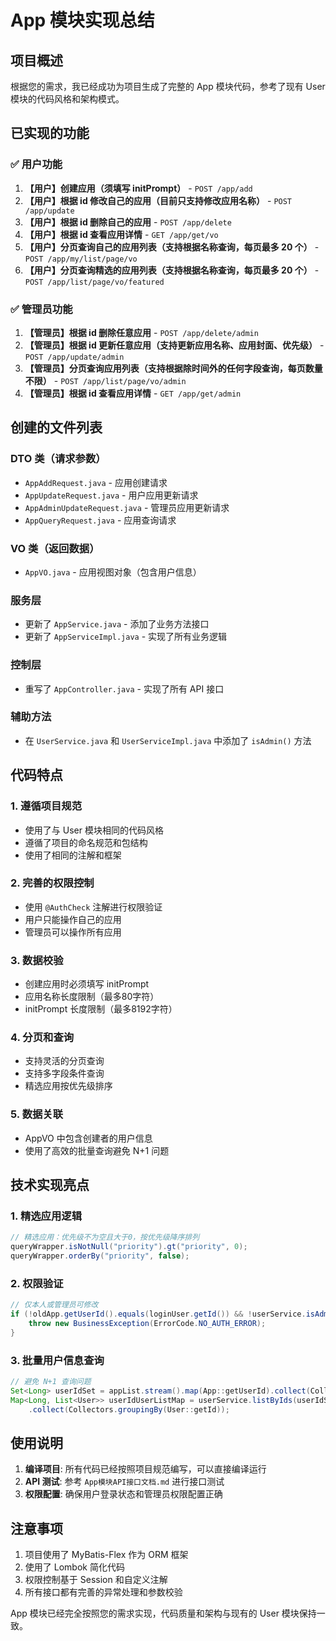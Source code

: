 # App 模块实现总结

## 项目概述

根据您的需求，我已经成功为项目生成了完整的 App 模块代码，参考了现有 User 模块的代码风格和架构模式。

## 已实现的功能

### ✅ 用户功能
1. **【用户】创建应用（须填写 initPrompt）** - `POST /app/add`
2. **【用户】根据 id 修改自己的应用（目前只支持修改应用名称）** - `POST /app/update`
3. **【用户】根据 id 删除自己的应用** - `POST /app/delete`
4. **【用户】根据 id 查看应用详情** - `GET /app/get/vo`
5. **【用户】分页查询自己的应用列表（支持根据名称查询，每页最多 20 个）** - `POST /app/my/list/page/vo`
6. **【用户】分页查询精选的应用列表（支持根据名称查询，每页最多 20 个）** - `POST /app/list/page/vo/featured`

### ✅ 管理员功能
1. **【管理员】根据 id 删除任意应用** - `POST /app/delete/admin`
2. **【管理员】根据 id 更新任意应用（支持更新应用名称、应用封面、优先级）** - `POST /app/update/admin`
3. **【管理员】分页查询应用列表（支持根据除时间外的任何字段查询，每页数量不限）** - `POST /app/list/page/vo/admin`
4. **【管理员】根据 id 查看应用详情** - `GET /app/get/admin`

## 创建的文件列表

### DTO 类（请求参数）
- `AppAddRequest.java` - 应用创建请求
- `AppUpdateRequest.java` - 用户应用更新请求
- `AppAdminUpdateRequest.java` - 管理员应用更新请求
- `AppQueryRequest.java` - 应用查询请求

### VO 类（返回数据）
- `AppVO.java` - 应用视图对象（包含用户信息）

### 服务层
- 更新了 `AppService.java` - 添加了业务方法接口
- 更新了 `AppServiceImpl.java` - 实现了所有业务逻辑

### 控制层
- 重写了 `AppController.java` - 实现了所有 API 接口

### 辅助方法
- 在 `UserService.java` 和 `UserServiceImpl.java` 中添加了 `isAdmin()` 方法

## 代码特点

### 1. 遵循项目规范
- 使用了与 User 模块相同的代码风格
- 遵循了项目的命名规范和包结构
- 使用了相同的注解和框架

### 2. 完善的权限控制
- 使用 `@AuthCheck` 注解进行权限验证
- 用户只能操作自己的应用
- 管理员可以操作所有应用

### 3. 数据校验
- 创建应用时必须填写 initPrompt
- 应用名称长度限制（最多80字符）
- initPrompt 长度限制（最多8192字符）

### 4. 分页和查询
- 支持灵活的分页查询
- 支持多字段条件查询
- 精选应用按优先级排序

### 5. 数据关联
- AppVO 中包含创建者的用户信息
- 使用了高效的批量查询避免 N+1 问题

## 技术实现亮点

### 1. 精选应用逻辑
```java
// 精选应用：优先级不为空且大于0，按优先级降序排列
queryWrapper.isNotNull("priority").gt("priority", 0);
queryWrapper.orderBy("priority", false);
```

### 2. 权限验证
```java
// 仅本人或管理员可修改
if (!oldApp.getUserId().equals(loginUser.getId()) && !userService.isAdmin(loginUser)) {
    throw new BusinessException(ErrorCode.NO_AUTH_ERROR);
}
```

### 3. 批量用户信息查询
```java
// 避免 N+1 查询问题
Set<Long> userIdSet = appList.stream().map(App::getUserId).collect(Collectors.toSet());
Map<Long, List<User>> userIdUserListMap = userService.listByIds(userIdSet).stream()
    .collect(Collectors.groupingBy(User::getId));
```

## 使用说明

1. **编译项目**: 所有代码已经按照项目规范编写，可以直接编译运行
2. **API 测试**: 参考 `App模块API接口文档.md` 进行接口测试
3. **权限配置**: 确保用户登录状态和管理员权限配置正确

## 注意事项

1. 项目使用了 MyBatis-Flex 作为 ORM 框架
2. 使用了 Lombok 简化代码
3. 权限控制基于 Session 和自定义注解
4. 所有接口都有完善的异常处理和参数校验

App 模块已经完全按照您的需求实现，代码质量和架构与现有的 User 模块保持一致。